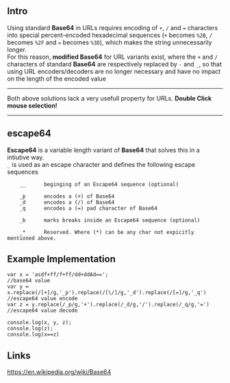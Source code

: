 
## Intro
Using standard __Base64__ in URLs requires encoding of `+`, `/` and `=` characters into special percent-encoded hexadecimal sequences (`+` becomes `%2B`, `/` becomes `%2F` and `=` becomes `%3D`), which makes the string unnecessarily longer.  
For this reason, __modified Base64__ for URL variants exist, where the `+` and `/` characters of standard __Base64__ are respectively replaced by `-` and `_`, so that using URL encoders/decoders are no longer necessary and have no impact on the length of the encoded value  
***
Both above solutions lack a very usefull property for URLs. __Double Click mouse selection!__  
***

## escape64
__Escape64__ is a variable length variant of __Base64__ that solves this in a intiutive way.  
`_` is used as an escape character and defines the following escape sequences

        __      beginging of an Escape64 sequence (optional)
        
        _p      encodes a (+) of Base64
        _d      encodes a (/) of Base64
        _q      encodes a (=) pad character of Base64
        
        _b      marks breaks inside an Escape64 sequence (optional)
        
        _*      Reserved. Where (*) can be any char not expicitly mentioned above.   


## Example Implementation

    var x = 'asdf+ff/f+ff/dd+ddAd==';                                           //base64 value
    var y = x.replace(/[+]/g,'_p').replace(/[\/]/g,'_d').replace(/[=]/g,'_q')   //escape64 value encode
    var z = y.replace(/_p/g,'+').replace(/_d/g,'/').replace(/_q/g,'=')          //escape64 value decode
    
    console.log(x, y, z);
    console.log(z);
    console.log(x==z)
    
    




## Links
https://en.wikipedia.org/wiki/Base64
